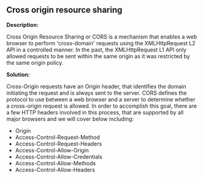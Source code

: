 
Cross origin resource sharing
-------

**Description:**

Cross Origin Resource Sharing or CORS is a mechanism that enables a web browser to perform 
'cross-domain' requests using the XMLHttpRequest L2 API in a controlled manner. 
In the past, the XMLHttpRequest L1 API only allowed requests to be sent within the same 
origin as it was restricted by the same origin policy.


**Solution:**

Cross-Origin requests have an Origin header, that identifies the domain initiating the 
request and is always sent to the server. CORS defines the protocol to use between a web 
browser and a server to determine whether a cross-origin request is allowed. In order to 
accomplish this goal, there are a few HTTP headers involved in this process, 
that are supported by all major browsers and we will cover below including: 

- Origin 
- Access-Control-Request-Method
- Access-Control-Request-Headers 
- Access-Control-Allow-Origin
- Access-Control-Allow-Credentials 
- Access-Control-Allow-Methods
- Access-Control-Allow-Headers
